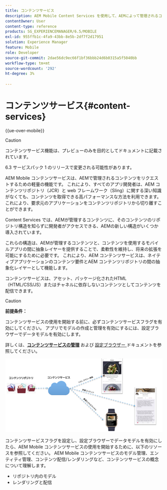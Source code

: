 ```yaml
---
title: コンテンツサービス
description: AEM Mobile Content Services を使用して、AEMによって管理されるコンテンツをリクエストする方法について説明します。
contentOwner: User
content-type: reference
products: SG_EXPERIENCEMANAGER/6.5/MOBILE
exl-id: 955ffb1c-4fa9-43bb-8e5b-2df7f2d17951
solution: Experience Manager
feature: Mobile
role: Developer
source-git-commit: 2dae56dc9ec66f1bf36bbb24d6b0315a5f5040bb
workflow-type: tm+mt
source-wordcount: '292'
ht-degree: 3%

---
```


# コンテンツサービス{#content-services}

{{ue-over-mobile}}

>[!CAUTION]
>
>コンテンツサービス機能は、プレビューのみを目的としてドキュメントに記載されています。
>
>6.3 サービスパック 1 のリリースで変更される可能性があります。

AEM Mobile コンテンツサービスは、AEMで管理されるコンテンツをリクエストするための軽量の機能です。 これにより、すべてのアプリ開発者は、AEM コンテンツリポジトリ（JCR）と web フレームワーク（Sling）に関する深い知識がなくても、コンテンツを取得できる高パフォーマンスな方法を利用できます。 これにより、要求元のアプリケーションをコンテンツリポジトリから切り離すことができます。

Content Services では、AEMが管理するコンテンツに、そのコンテンツのリポジトリ構造を知らずに開発者がアクセスできる、AEMの新しい構造がいくつか導入されています。

これらの構造は、AEMが管理するコンテンツと、コンテンツを使用するモバイルアプリの間に抽象レイヤーを提供することで、柔軟性を維持し、将来の拡張を可能にするために必要です。 これにより、AEM コンテンツサービスは、ネイティブアプリケーションのコンテンツ要件とAEM コンテンツリポジトリの間の抽象化レイヤーとして機能します。

コンテンツサービスは、アセット、パッケージ化されたHTML（HTML/CSS/JS）またはチャネルに依存しないコンテンツとしてコンテンツを配信できます。

>[!CAUTION]
>
>**前提条件：**
>
>コンテンツサービスの使用を開始する前に、必ずコンテンツサービスフラグを有効にしてください。 アプリでモデルの作成と管理を有効にするには、設定ブラウザーでデータモデルを有効にします。
>
>詳しくは、**[コンテンツサービスの管理](/help/mobile/developing-content-services.md)** および [ 設定ブラウザー ](/help/sites-administering/configurations.md) ドキュメントを参照してください。

![chlimage_1-143](assets/chlimage_1-143.png)

コンテンツサービスフラグを設定し、設定ブラウザーでデータモデルを有効にしたら、AEM Mobile コンテンツサービスの使用を開始するために、以下のリソースを参照してください。 AEM Mobile コンテンツサービスのモデル管理、エンティティ管理、コンテンツ配信/レンダリングなど、コンテンツサービスの概念について理解します。

* リポジトリ内のモデル
* レンダリングと配信
